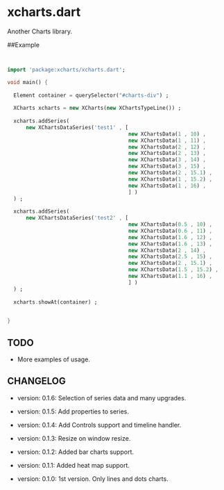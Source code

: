 xcharts.dart
============

Another Charts library.


##Example

```dart


import 'package:xcharts/xcharts.dart';

void main() {
  
  Element container = querySelector("#charts-div") ;
  
  XCharts xcharts = new XCharts(new XChartsTypeLine()) ;
  
  xcharts.addSeries(
      new XChartsDataSeries('test1' , [
                                       new XChartsData(1 , 10) ,
                                       new XChartsData(1 , 11) ,
                                       new XChartsData(2 , 12) ,
                                       new XChartsData(2 , 13) ,
                                       new XChartsData(3 , 14) ,
                                       new XChartsData(3 , 15) ,
                                       new XChartsData(2 , 15.1) ,
                                       new XChartsData(1 , 15.2) ,
                                       new XChartsData(1 , 16) ,
                                       ] )
  ) ;
  
  xcharts.addSeries(
      new XChartsDataSeries('test2' , [
                                       new XChartsData(0.5 , 10) ,
                                       new XChartsData(0.6 , 11) ,
                                       new XChartsData(1.6 , 12) ,
                                       new XChartsData(1.6 , 13) ,
                                       new XChartsData(2 , 14) ,
                                       new XChartsData(2.5 , 15) ,
                                       new XChartsData(2 , 15.1) ,
                                       new XChartsData(1.5 , 15.2) ,
                                       new XChartsData(1.1 , 16) ,
                                       ] )
  ) ;
  
  xcharts.showAt(container) ;
  

}


```

TODO
----

* More examples of usage.


CHANGELOG
---------

  * version: 0.1.6:
  Selection of series data and many upgrades.

  * version: 0.1.5:
  Add properties to series.

  * version: 0.1.4:
  Add Controls support and timeline handler.
  
  * version: 0.1.3:
  Resize on window resize.
  
  * version: 0.1.2:
  Added bar charts support.
  
  * version: 0.1.1:
  Added heat map support.

  * version: 0.1.0:
  1st version. Only lines and dots charts.

  